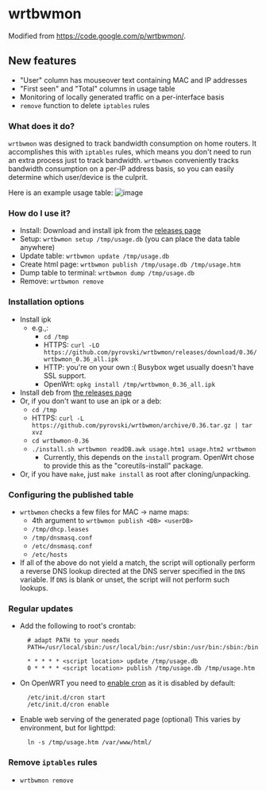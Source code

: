 # wrtbwmon
Modified from https://code.google.com/p/wrtbwmon/.

## New features
 - "User" column has mouseover text containing MAC and IP addresses
 - "First seen" and "Total" columns in usage table
 - Monitoring of locally generated traffic on a per-interface basis
 - `remove` function to delete `iptables` rules

### What does it do?
`wrtbwmon` was designed to track bandwidth consumption on home routers. 
It accomplishes this with `iptables` rules, which means you don't need to run an extra process just to track bandwidth. 
`wrtbwmon` conveniently tracks bandwidth consumption on a per-IP address basis, 
so you can easily determine which user/device is the culprit.

Here is an example usage table:
![image](example.png)

### How do I use it?
- Install: Download and install ipk from the [releases page](https://github.com/pyrovski/wrtbwmon/releases/)
- Setup: `wrtbwmon setup /tmp/usage.db` (you can place the data table anywhere)
- Update table: `wrtbwmon update /tmp/usage.db`
- Create html page: `wrtbwmon publish /tmp/usage.db /tmp/usage.htm`
- Dump table to terminal: `wrtbwmon dump /tmp/usage.db`
- Remove: `wrtbwmon remove`

### Installation options
- Install ipk
  - e.g.,: 
    - `cd /tmp`
    - HTTPS: `curl -LO https://github.com/pyrovski/wrtbwmon/releases/download/0.36/wrtbwmon_0.36_all.ipk`
    - HTTP: you're on your own :( Busybox wget usually doesn't have SSL support.
    - OpenWrt: `opkg install /tmp/wrtbwmon_0.36_all.ipk`
- Install deb from [the releases page](https://github.com/pyrovski/wrtbwmon/releases)
- Or, if you don't want to use an ipk or a deb:
  - `cd /tmp`
  - HTTPS: `curl -L https://github.com/pyrovski/wrtbwmon/archive/0.36.tar.gz | tar xvz`
  - `cd wrtbwmon-0.36`
  - `./install.sh wrtbwmon readDB.awk usage.htm1 usage.htm2 wrtbwmon`
    - Currently, this depends on the `install` program. OpenWrt chose to provide this as the "coreutils-install" package.
- Or, if you have `make`, just `make install` as root after cloning/unpacking.

### Configuring the published table
- `wrtbwmon` checks a few files for MAC -> name maps:
  - 4th argument to `wrtbwmon publish <DB> <userDB>`
  - `/tmp/dhcp.leases`
  - `/tmp/dnsmasq.conf`
  - `/etc/dnsmasq.conf`
  - `/etc/hosts`
- If all of the above do not yield a match, the script will optionally perform a reverse DNS lookup directed at the DNS server specified in the `DNS` variable. If `DNS` is blank or unset, the script will not perform such lookups.

### Regular updates
- Add the following to root's crontab:

        # adapt PATH to your needs
        PATH=/usr/local/sbin:/usr/local/bin:/usr/sbin:/usr/bin:/sbin:/bin
	
        * * * * * <script location> update /tmp/usage.db
        0 * * * * <script location> publish /tmp/usage.db /tmp/usage.htm

- On OpenWRT you need to [enable cron](https://wiki.openwrt.org/doc/howto/cron#activating_cron) as it is disabled by default:

        /etc/init.d/cron start
        /etc/init.d/cron enable

- Enable web serving of the generated page (optional)
  This varies by environment, but for lighttpd:
         
        ln -s /tmp/usage.htm /var/www/html/

### Remove `iptables` rules
 - `wrtbwmon remove`
